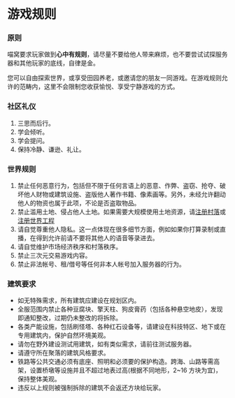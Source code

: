 # 游戏规则

### 原则

喵窝要求玩家做到**心中有规则**，请尽量不要给他人带来麻烦，也不要尝试试探服务器和其他玩家的底线，自律是金。

您可以自由探索世界，或享受田园养老，或邀请您的朋友一同游戏。在游戏规则允许的范畴内，这里不会限制您收获愉悦、享受宁静游戏的方式。

### 社区礼仪

1. 三思而后行。
2. 学会倾听。
3. 学会提问。
4. 保持冷静、谦逊、礼让。

### 世界规则

1. 禁止任何恶意行为，包括但不限于任何言语上的恶意、作弊、盗窃、抢夺、破坏他人财物或建筑设施、盗版他人著作书籍、像素画等。另外，未经允许翻动他人的物资也属于此项，不论是否盗取物品。
2. 禁止滥用土地、侵占他人土地。如果需要大规模使用土地资源，请[注册村落](nyaa/realms.md)或[注册世界工程](nyaa/creation.md)
3. 请自觉尊重他人隐私。这一点体现在很多细节方面，例如如果你打算录制或直播，在得到允许前请不要将其他人的语音等录进去。
4. 请自觉维护市场经济秩序和村落秩序。
5. 禁止三次元交易游戏内容。
6. 禁止非法帐号、租/借号等任何非本人帐号加入服务器的行为。

### 建筑要求

- 如无特殊需求，所有建筑应建设在规划区内。
- 全服范围内禁止各种豆腐块、擎天柱、狗皮膏药（包括各种悬空地皮），发现即通知整改，过期仍未整改的将拆除。
- 各类产能设施，包括刷怪塔、各种红石设备等，请建设在科技特区、地下或在专用建筑内，保护自然环境美观。
- 请勿在野外建设测试用建筑，如有类似需求，请前往测试服务器。
- 请遵守所在聚落的建筑风格要求。
- 铁路等公共交通必须有底座、照明和必须要的保护构造。跨海、山路等需高架，设置桥墩等设施并且不超过地表过高(根据不同地形，2~16 方块为宜)，保持整体美观。
- 违反以上规则被强制拆除的建筑不会返还方块给玩家。
